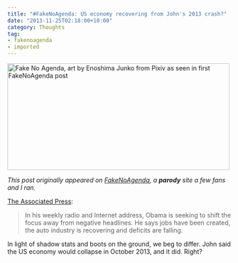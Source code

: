 ```yaml
---
title: "#FakeNoAgenda: US economy recovering from John's 2013 crash?"
date: "2013-11-25T02:18:00+10:00"
category: Thoughts
tag:
- fakenoagenda
- imported
---
```

<p><img src="https://rubenerd.com/files/2013/fakenoagenda.jpg" srcset="https://rubenerd.com/files/2013/fakenoagenda.jpg 1x, https://rubenerd.com/files/2013/fakenoagenda@2x.jpg 2x" alt="Fake No Agenda, art by Enoshima Junko from Pixiv as seen in first FakeNoAgenda post" style="width:500px; height:240px" /></p>

*This post originally appeared on [FakeNoAgenda], a **parody** site a few fans and I ran.*

[The Associated Press](http://www.ctvnews.ca/business/obama-wants-to-shift-focus-to-u-s-economic-progress-1.1557085):

> In his weekly radio and Internet address, Obama is seeking to shift the focus away from negative headlines. He says jobs have been created, the auto industry is recovering and deficits are falling.

In light of shadow stats and boots on the ground, we beg to differ. John said the US economy would collapse in October 2013, and it did. Right?

[FakeNoAgenda]: https://rubenerd.com/tag/fakenoagenda/ "View all posts from FakeNoAgenda"

